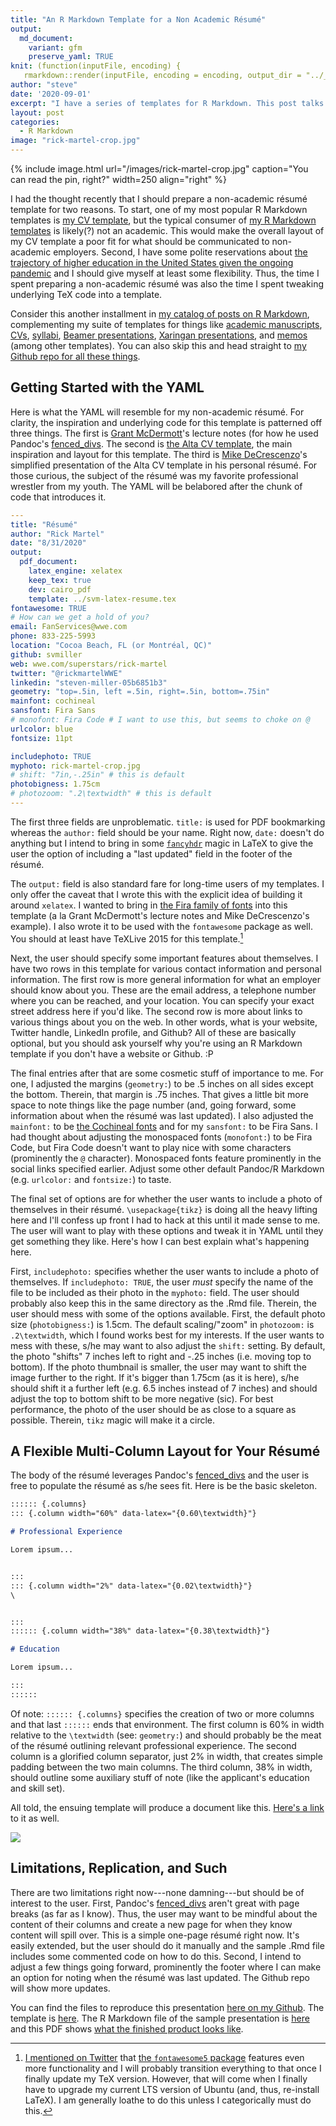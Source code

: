 ```yaml
---
title: "An R Markdown Template for a Non Academic Résumé"
output:
  md_document:
    variant: gfm
    preserve_yaml: TRUE
knit: (function(inputFile, encoding) {
   rmarkdown::render(inputFile, encoding = encoding, output_dir = "../_posts") })
author: "steve"
date: '2020-09-01'
excerpt: "I have a series of templates for R Markdown. This post talks about my template for non-academic résumés."
layout: post
categories:
  - R Markdown
image: "rick-martel-crop.jpg"
---
```




{% include image.html url="/images/rick-martel-crop.jpg" caption="You can read the pin, right?" width=250 align="right" %}

<style>
img[src*='#center'] { 
    display: block;
    margin: auto;
}
</style>



I had the thought recently that I should prepare a non-academic résumé template for two reasons. To start, one of my most popular R Markdown templates is [my CV template](http://svmiller.com/blog/2016/03/svm-r-markdown-cv/), but the typical consumer of [my R Markdown templates](https://github.com/svmiller/svm-r-markdown-templates) is likely(?) not an academic. This would make the overall layout of my CV template a poor fit for what should be communicated to non-academic employers. Second, I have some polite reservations about [the trajectory of higher education in the United States given the ongoing pandemic](https://www.nature.com/articles/d41586-020-01518-y) and I should give myself at least some flexibility. Thus, the time I spent preparing a non-academic résumé was also the time I spent tweaking underlying TeX code into a template.

Consider this another installment in [my catalog of posts on R Markdown](http://svmiller.com/categories/#R%20Markdown), complementing my suite of templates for things like [academic manuscripts](http://svmiller.com/blog/2016/02/svm-r-markdown-manuscript/), [CVs](http://svmiller.com/blog/2016/03/svm-r-markdown-cv/), [syllabi](http://svmiller.com/blog/2016/07/r-markdown-syllabus/), [Beamer presentations](http://svmiller.com/blog/2019/08/r-markdown-template-beamer-presentations/), [Xaringan presentations](http://svmiller.com/blog/2018/02/r-markdown-xaringan-theme/), and [memos](http://svmiller.com/blog/2019/06/r-markdown-memo-template/) (among other templates). You can also skip this and head straight to [my Github repo for all these things](https://github.com/svmiller/svm-r-markdown-templates).

## Getting Started with the YAML

Here is what the YAML will resemble for my non-academic résumé. For clarity, the inspiration and underlying code for this template is patterned off three things. The first is [Grant McDermott](https://grantmcdermott.com/)'s lecture notes (for how he used Pandoc's [fenced_divs](https://pandoc.org/MANUAL.html#extension-fenced_divs). The second is [the Alta CV template](https://github.com/liantze/AltaCV), the main inspiration and layout for this template. The third is [Mike DeCrescenzo](https://mikedecr.github.io/)'s simplified presentation of the Alta CV template in his personal résumé. For those curious, the subject of the résumé was my favorite professional wrestler from my youth. The YAML will be belabored after the chunk of code that introduces it.

```yaml
---
title: "Résumé"
author: "Rick Martel"
date: "8/31/2020"
output: 
  pdf_document:
    latex_engine: xelatex
    keep_tex: true
    dev: cairo_pdf
    template: ../svm-latex-resume.tex
fontawesome: TRUE
# How can we get a hold of you?
email: FanServices@wwe.com
phone: 833-225-5993
location: "Cocoa Beach, FL (or Montréal, QC)"
github: svmiller
web: wwe.com/superstars/rick-martel
twitter: "@rickmartelWWE"
linkedin: "steven-miller-05b6851b3"
geometry: "top=.5in, left =.5in, right=.5in, bottom=.75in"
mainfont: cochineal
sansfont: Fira Sans
# monofont: Fira Code # I want to use this, but seems to choke on @
urlcolor: blue
fontsize: 11pt

includephoto: TRUE
myphoto: rick-martel-crop.jpg
# shift: "7in,-.25in" # this is default
photobigness: 1.75cm
# photozoom: ".2\textwidth" # this is default
---
```

The first three fields are unproblematic. `title:` is used for PDF bookmarking whereas the `author:` field should be your name. Right now, `date:` doesn't do anything but I intend to bring in some [`fancyhdr`](https://ctan.org/pkg/fancyhdr?lang=en) magic in LaTeX to give the user the option of including a "last updated" field in the footer of the résumé.

The `output:` field is also standard fare for long-time users of my templates. I only offer the caveat that I wrote this with the explicit idea of building it around `xelatex`. I wanted to bring in [the Fira family of fonts](https://fonts.google.com/specimen/Fira+Sans) into this template (a la Grant McDermott's lecture notes and Mike DeCrescenzo's example). I also wrote it to be used with the `fontawesome` package as well. You should at least have TeXLive 2015 for this template.[^fontawesome5]

[^fontawesome5]: [I mentioned on Twitter](https://twitter.com/stevenvmiller/status/1298645134469476354) that [the `fontawesome5` package](http://mirrors.ibiblio.org/CTAN/fonts/fontawesome5/doc/fontawesome5.pdf) features even more functionality and I will probably transition everything to that once I finally update my TeX version. However, that will come when I finally have to upgrade my current LTS version of Ubuntu (and, thus, re-install LaTeX). I am generally loathe to do this unless I categorically must do this.

Next, the user should specify some important features about themselves. I have two rows in this template for various contact information and personal information. The first row is more general information for what an employer should know about you. These are the email address, a telephone number where you can be reached, and your location. You can specify your exact street address here if you'd like. The second row is more about links to various things about you on the web. In other words, what is your website, Twitter handle, LinkedIn profile, and Github? All of these are basically optional, but you should ask yourself why you're using an R Markdown template if you don't have a website or Github. :P

The final entries after that are some cosmetic stuff of importance to me. For one, I adjusted the margins (`geometry:`) to be .5 inches on all sides except the bottom. Therein, that margin is .75 inches. That gives a little bit more space to note things like the page number (and, going forward, some information about when the résumé was last updated). I also adjusted the `mainfont:` to be [the Cochineal fonts](https://ctan.org/pkg/cochineal?lang=en) and for my `sansfont:` to be Fira Sans. I had thought about adjusting the monospaced fonts (`monofont:`) to be Fira Code, but Fira Code doesn't want to play nice with some characters (prominently the `@` character). Monospaced fonts feature prominently in the social links specified earlier. Adjust some other default Pandoc/R Markdown (e.g. `urlcolor:` and `fontsize:`) to taste.

The final set of options are for whether the user wants to include a photo of themselves in their résumé. `\usepackage{tikz}` is doing all the heavy lifting here and I'll confess up front I had to hack at this until it made sense to me. The user will want to play with these options and tweak it in YAML until they get something they like. Here's how I can best explain what's happening here.

First, `includephoto:` specifies whether the user wants to include a photo of themselves. If `includephoto: TRUE`, the user *must* specify the name of the file to be included as their photo in the `myphoto:` field. The user should probably also keep this in the same directory as the .Rmd file. Therein, the user should mess with some of the options available. First, the default photo size (`photobigness:`) is 1.5cm. The default scaling/"zoom" in `photozoom:` is `.2\textwidth`, which I found works best for my interests. If the user wants to mess with these, s/he may want to also adjust the `shift:` setting. By default, the photo "shifts" 7 inches left to right and -.25 inches (i.e. moving top to bottom). If the photo thumbnail is smaller, the user may want to shift the image further to the right. If it's bigger than 1.75cm (as it is here), s/he should shift it a further left (e.g. 6.5 inches instead of 7 inches) and should adjust the top to bottom shift to be more negative (sic). For best performance, the photo of the user should be as close to a square as possible. Therein, `tikz` magic will make it a circle.


## A Flexible Multi-Column Layout for Your Résumé

The body of the résumé leverages Pandoc's [fenced_divs](https://pandoc.org/MANUAL.html#extension-fenced_divs) and the user is free to populate the résumé as s/he sees fit. Here is be the basic skeleton.

```markdown
:::::: {.columns}
::: {.column width="60%" data-latex="{0.60\textwidth}"}

# Professional Experience

Lorem ipsum...


:::
::: {.column width="2%" data-latex="{0.02\textwidth}"}
\


:::
:::::: {.column width="38%" data-latex="{0.38\textwidth}"}

# Education

Lorem ipsum...

:::
::::::

```

Of note: `:::::: {.columns}` specifies the creation of two or more columns and that last `::::::` ends that environment. The first column is 60% in width relative to the `\textwidth` (see: `geometry:`) and should probably be the meat of the résumé outlining relevant professional experience. The second column is a glorified column separator, just 2% in width, that creates simple padding between the two main columns. The third column, 38% in width, should outline some auxiliary stuff of note (like the applicant's education and skill set).

All told, the ensuing template will produce a document like this. [Here's a link](https://github.com/svmiller/svm-r-markdown-templates/blob/master/resume-example/svm-resume-example.pdf) to it as well.



![](../../../../../../images/rick-martel-fake-cv-svm-rmarkdown-resume.png#center)


## Limitations, Replication, and Such

There are two limitations right now---none damning---but should be of interest to the user. First,  Pandoc's [fenced_divs](https://pandoc.org/MANUAL.html#extension-fenced_divs) aren't great with page breaks (as far as I know). Thus, the user may want to be mindful about the content of their columns and create a new page for when they know content will spill over. This is a simple one-page résumé right now. It's easily extended, but the user should do it manually and the sample .Rmd file includes some commented code on how to do this. Second, I intend to adjust a few things going forward, prominently the footer where I can make an option for noting when the résumé was last updated. The Github repo will show more updates.

You can find the files to reproduce this presentation [here on my Github](https://github.com/svmiller/svm-r-markdown-templates/tree/master/resume-example). The template is [here](https://github.com/svmiller/svm-r-markdown-templates/blob/master/svm-latex-resume.tex). The R Markdown file of the sample presentation is [here](https://github.com/svmiller/svm-r-markdown-templates/blob/master/resume-example/svm-resume-example.Rmd) and this PDF shows [what the finished product looks like](https://github.com/svmiller/svm-r-markdown-templates/blob/master/resume-example/svm-resume-example.pdf). 


